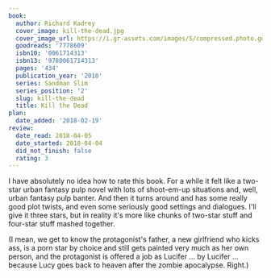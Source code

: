 ```yaml
---
book:
  author: Richard Kadrey
  cover_image: kill-the-dead.jpg
  cover_image_url: https://i.gr-assets.com/images/S/compressed.photo.goodreads.com/books/1275103078l/7778609._SX98_.jpg
  goodreads: '7778609'
  isbn10: '0061714313'
  isbn13: '9780061714313'
  pages: '434'
  publication_year: '2010'
  series: Sandman Slim
  series_position: '2'
  slug: kill-the-dead
  title: Kill the Dead
plan:
  date_added: '2018-02-19'
review:
  date_read: 2018-04-05
  date_started: 2018-04-04
  did_not_finish: false
  rating: 3
---
```


I have absolutely no idea how to rate this book. For a while it felt like a two-star urban fantasy pulp novel with lots of shoot-em-up situations and, well, urban fantasy pulp banter. And then it turns around and has some really good plot twists, and even some seriously good settings and dialogues. I'll give it three stars, but in reality it's more like chunks of two-star stuff and four-star stuff mashed together.

(I mean, we get to know the protagonist's father, a new girlfriend who kicks ass, is a porn star by choice and still gets painted very much as her own person, and the protagonist is offered a job as Lucifer … by Lucifer … because Lucy goes back to heaven after the zombie apocalypse. Right.)
